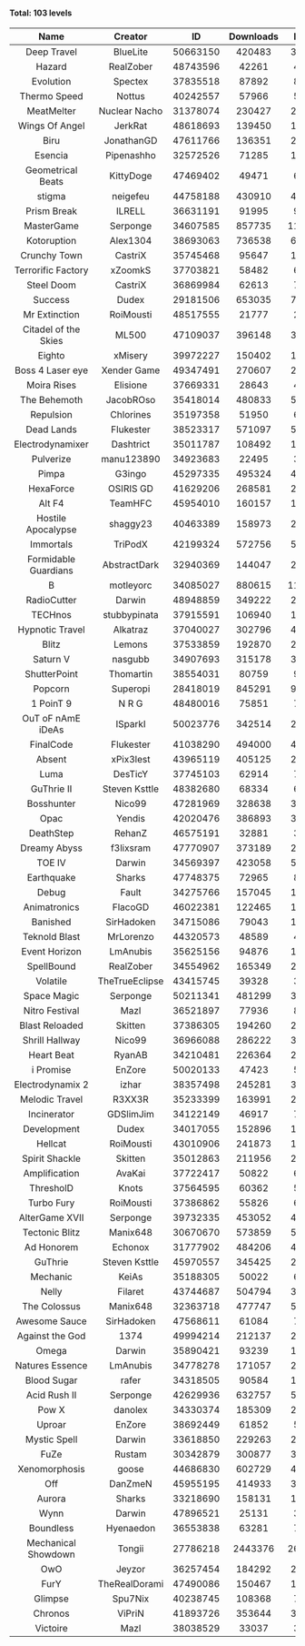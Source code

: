 #### Total: 103 levels

| Name | Creator | ID | Downloads | Likes |
|:---:|:---:|:---:|:---:|:---:|
| Deep Travel | BlueLite | 50663150 | 420483 | 35899
| Hazard | RealZober | 48743596 | 42261 | 4623
| Evolution | Spectex | 37835518 | 87892 | 8833
| Thermo Speed | Nottus | 40242557 | 57966 | 5363
| MeatMelter | Nuclear Nacho | 31378074 | 230427 | 24469
| Wings Of Angel | JerkRat | 48618693 | 139450 | 14918
| Biru | JonathanGD | 47611766 | 136351 | 21240
| Esencia | Pipenashho | 32572526 | 71285 | 10512
| Geometrical Beats | KittyDoge | 47469402 | 49471 | 6468
| stigma | neigefeu | 44758188 | 430910 | 49637
| Prism Break | ILRELL | 36631191 | 91995 | 9707
| MasterGame | Serponge | 34607585 | 857735 | 115041
| Kotoruption | Alex1304 | 38693063 | 736538 | 65497
| Crunchy Town | CastriX | 35745468 | 95647 | 13348
| Terrorific Factory | xZoomkS | 37703821 | 58482 | 6066
| Steel Doom | CastriX | 36869984 | 62613 | 7668
| Success | Dudex | 29181506 | 653035 | 74903
| Mr Extinction | RoiMousti | 48517555 | 21777 | 2528
| Citadel of the Skies | ML500 | 47109037 | 396148 | 31218
| Eighto | xMisery | 39972227 | 150402 | 13220
| Boss 4 Laser eye | Xender Game | 49347491 | 270607 | 23898
| Moira Rises | Elisione | 37669331 | 28643 | 4373
| The Behemoth | JacobROso | 35418014 | 480833 | 56021
| Repulsion | Chlorines | 35197358 | 51950 | 6934
| Dead Lands | Flukester | 38523317 | 571097 | 58277
| Electrodynamixer | Dashtrict | 35011787 | 108492 | 15836
| Pulverize | manu123890 | 34923683 | 22495 | 3591
| Pimpa | G3ingo | 45297335 | 495324 | 40956
| HexaForce | OSIRIS GD | 41629206 | 268581 | 21066
| Alt F4 | TeamHFC | 45954010 | 160157 | 13285
| Hostile Apocalypse | shaggy23 | 40463389 | 158973 | 24491
| Immortals | TriPodX | 42199324 | 572756 | 50358
| Formidable Guardians | AbstractDark | 32940369 | 144047 | 20871
| B | motleyorc | 34085027 | 880615 | 111442
| RadioCutter | Darwin | 48948859 | 349222 | 24501
| TECHnos | stubbypinata | 37915591 | 106940 | 12332
| Hypnotic Travel | Alkatraz | 37040027 | 302796 | 43137
| Blitz | Lemons | 37533859 | 192870 | 23562
| Saturn V | nasgubb | 34907693 | 315178 | 39498
| ShutterPoint | Thomartin | 38554031 | 80759 | 9232
| Popcorn | Superopi | 28418019 | 845291 | 95443
| 1 PoinT 9 | N R G | 48480016 | 75851 | 7518
| OuT oF nAmE iDeAs | ISparkI | 50023776 | 342514 | 26316
| FinalCode | Flukester | 41038290 | 494000 | 48726
| Absent | xPix3lest | 43965119 | 405125 | 29433
| Luma | DesTicY | 37745103 | 62914 | 7983
| GuThrie II | Steven Ksttle | 48382680 | 68334 | 6979
| Bosshunter | Nico99 | 47281969 | 328638 | 30133
| Opac | Yendis | 42020476 | 386893 | 37951
| DeathStep | RehanZ | 46575191 | 32881 | 3753
| Dreamy Abyss | f3lixsram | 47770907 | 373189 | 29321
| TOE IV | Darwin | 34569397 | 423058 | 51173
| Earthquake  | Sharks | 47748375 | 72965 | 8903
| Debug | Fault | 34275766 | 157045 | 19515
| Animatronics | FlacoGD | 46022381 | 122465 | 12629
| Banished | SirHadoken | 34715086 | 79043 | 10124
| Teknold Blast | MrLorenzo | 44320573 | 48589 | 4858
| Event Horizon | LmAnubis | 35625156 | 94876 | 11710
| SpellBound | RealZober | 34554962 | 165349 | 22391
| Volatile | TheTrueEclipse | 43415745 | 39328 | 3995
| Space Magic | Serponge | 50211341 | 481299 | 39751
| Nitro Festival | Mazl | 36521897 | 77936 | 8305
| Blast Reloaded | Skitten | 37386305 | 194260 | 21351
| Shrill Hallway | Nico99 | 36966088 | 286222 | 38613
| Heart Beat | RyanAB | 34210481 | 226364 | 28244
| i Promise | EnZore | 50020133 | 47423 | 5516
| Electrodynamix 2 | izhar | 38357498 | 245281 | 30294
| Melodic Travel | R3XX3R | 35233399 | 163991 | 28711
| Incinerator | GDSlimJim | 34122149 | 46917 | 7130
| Development | Dudex | 34017055 | 152896 | 17549
| Hellcat | RoiMousti | 43010906 | 241873 | 17448
| Spirit Shackle | Skitten | 35012863 | 211956 | 28448
| Amplification | AvaKai | 37722417 | 50822 | 6223
| ThresholD | Knots | 37564595 | 60362 | 5238
| Turbo Fury | RoiMousti | 37386862 | 55826 | 6516
| AlterGame XVII | Serponge | 39732335 | 453052 | 48620
| Tectonic Blitz | Manix648 | 30670670 | 573859 | 58750
| Ad Honorem | Echonox | 31777902 | 484206 | 49670
| GuThrie | Steven Ksttle | 45970557 | 345425 | 26068
| Mechanic | KeiAs | 35188305 | 50022 | 6255
| Nelly | Filaret | 43744687 | 504794 | 35260
| The Colossus | Manix648 | 32363718 | 477747 | 51046
| Awesome Sauce | SirHadoken | 47568611 | 61084 | 7142
| Against the God | 1374 | 49994214 | 212137 | 20350
| Omega | Darwin | 35890421 | 93239 | 11719
| Natures Essence | LmAnubis | 34778278 | 171057 | 22433
| Blood Sugar | rafer | 34318505 | 90584 | 11887
| Acid Rush II | Serponge | 42629936 | 632757 | 53095
| Pow X | danolex | 34330374 | 185309 | 28714
| Uproar | EnZore | 38692449 | 61852 | 5935
| Mystic Spell | Darwin | 33618850 | 229263 | 25997
| FuZe | Rustam | 30342879 | 300877 | 30458
| Xenomorphosis | goose | 44686830 | 602729 | 44218
| Off | DanZmeN | 45955195 | 414933 | 35426
| Aurora | Sharks | 33218690 | 158131 | 16680
| Wynn | Darwin | 47896521 | 25131 | 3169
| Boundless | Hyenaedon | 36553838 | 63281 | 7999
| Mechanical Showdown | Tongii | 27786218 | 2443376 | 264653
| OwO | Jeyzor | 36257454 | 184292 | 20069
| FurY | TheRealDorami | 47490086 | 150467 | 16416
| Glimpse | Spu7Nix | 40238745 | 108368 | 7444
| Chronos | ViPriN | 41893726 | 353644 | 32067
| Victoire | Mazl | 38038529 | 33037 | 3588
